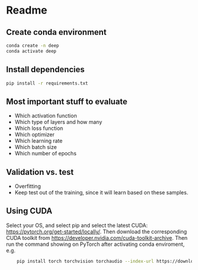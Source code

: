 # Readme
## Create conda environment
```bash
conda create -n deep
conda activate deep
```
## Install dependencies
```bash
pip install -r requirements.txt
```

## Most important stuff to evaluate
- Which activation function
- Which type of layers and how many
- Which loss function
- Which optimizer
- Which learning rate
- Which batch size
- Which number of epochs

## Validation vs. test
- Overfitting
- Keep test out of the training, since it will learn based on these samples.

## Using CUDA
Select your OS, and select pip and select the latest CUDA: https://pytorch.org/get-started/locally/.
Then download the corresponding CUDA toolkit from https://developer.nvidia.com/cuda-toolkit-archive.
Then run the command showing on PyTorch after activating conda enviroment, e.g.
```bash
    pip install torch torchvision torchaudio --index-url https://download.pytorch.org/whl/cu124
```